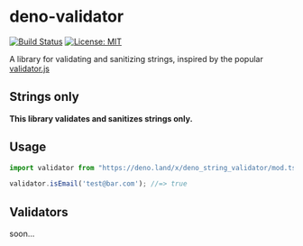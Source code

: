 # deno-validator

[![Build Status](https://github.com/parasg1999/deno-validator/workflows/CI/badge.svg?branch=master)](https://github.com/parasg1999/deno-validator/actions)
[![License: MIT](https://img.shields.io/badge/License-MIT-yellow.svg)](https://opensource.org/licenses/MIT)

A library for validating and sanitizing strings, inspired by the popular [validator.js](https://github.com/validatorjs/validator.js)

## Strings only
**This library validates and sanitizes strings only.**

## Usage

```typescript
import validator from "https://deno.land/x/deno_string_validator/mod.ts";

validator.isEmail('test@bar.com'); //=> true
```

## Validators

soon...
